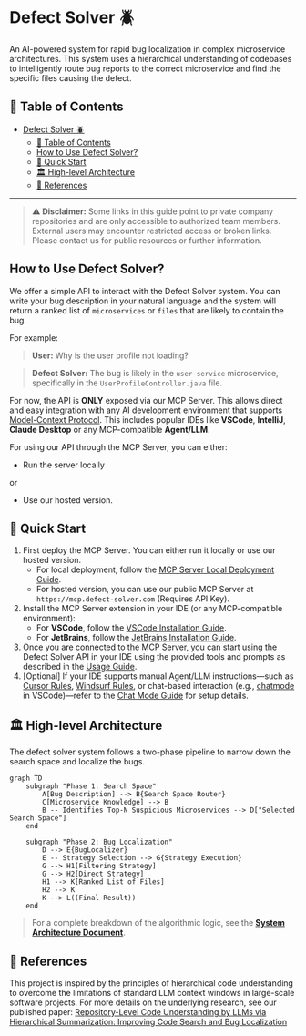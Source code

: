 # Defect Solver 🪲

An AI-powered system for rapid bug localization in complex microservice architectures. This system uses a hierarchical understanding of codebases to intelligently route bug reports to the correct microservice and find the specific files causing the defect.

## 📖 Table of Contents
- [Defect Solver 🪲](#defect-solver-)
  - [📖 Table of Contents](#-table-of-contents)
  - [How to Use Defect Solver?](#how-to-use-defect-solver)
  - [🚀 Quick Start](#-quick-start)
  - [🏛️ High-level Architecture](#️-high-level-architecture)
  - [📄 References](#-references)
  

---

> **⚠️ Disclaimer:** Some links in this guide point to private company repositories and are only accessible to authorized team members. External users may encounter restricted access or broken links. Please contact us for public resources or further information.

## How to Use Defect Solver?

We offer a simple API to interact with the Defect Solver system. You can write your bug description in your natural language and the system will return a ranked list of `microservices` or `files` that are likely to contain the bug.

For example:
> **User:** Why is the user profile not loading?

> **Defect Solver:** The bug is likely in the `user-service` microservice, specifically in the `UserProfileController.java` file.


For now, the API is **ONLY** exposed via our MCP Server. This allows direct and easy integration with any AI development environment that supports [Model-Context Protocol](https://modelcontextprotocol.io/introduction). This includes popular IDEs like **VSCode**, **IntelliJ**, **Claude Desktop** or any MCP-compatible **Agent/LLM**.

For using our API through the MCP Server, you can either:
- Run the server locally 
  
or 

- Use our hosted version.

## 🚀 Quick Start
1. First deploy the MCP Server. You can either run it locally or use our hosted version.
   - For local deployment, follow the [MCP Server Local Deployment Guide](./docs/deployment/mcp_server_local_deployment.md).
   - For hosted version, you can use our public MCP Server at `https://mcp.defect-solver.com` (Requires API Key).
2. Install the MCP Server extension in your IDE (or any MCP-compatible environment):
   - For **VSCode**, follow the [VSCode Installation Guide](./docs/installation/vscode_installation_guide.md).
   - For **JetBrains**, follow the [JetBrains Installation Guide](./docs/installation/jetbrains_installation_guide.md).
3. Once you are connected to the MCP Server, you can start using the Defect Solver API in your IDE using the provided tools and prompts as described in the [Usage Guide](./docs/how_to_use/usage_guide.md).
4. [Optional] If your IDE supports manual Agent/LLM instructions—such as [Cursor Rules](https://docs.cursor.com/context/rules), [Windsurf Rules](https://windsurf.com/editor/directory), or chat-based interaction (e.g., [chatmode](https://code.visualstudio.com/docs/copilot/chat/chat-modes) in VSCode)—refer to the [Chat Mode Guide](./docs/how_to_use/chatmode_guide.md) for setup details.

## 🏛️ High-level Architecture

The defect solver system follows a two-phase pipeline to narrow down the search space and localize the bugs.

```mermaid
graph TD
    subgraph "Phase 1: Search Space"
        A[Bug Description] --> B{Search Space Router}
        C[Microservice Knowledge] --> B
        B -- Identifies Top-N Suspicious Microservices --> D["Selected Search Space"]
    end

    subgraph "Phase 2: Bug Localization"
        D --> E{BugLocalizer}
        E -- Strategy Selection --> G{Strategy Execution}
        G --> H1[Filtering Strategy]
        G --> H2[Direct Strategy]
        H1 --> K[Ranked List of Files]
        H2 --> K
        K --> L((Final Result))
    end
```
> For a complete breakdown of the algorithmic logic, see the **[System Architecture Document](./docs/algorithm_details/algorithm_details.md)**.

## 📄 References

This project is inspired by the principles of hierarchical code understanding to overcome the limitations of standard LLM context windows in large-scale software projects.
For more details on the underlying research, see our published paper:
[Repository-Level Code Understanding by LLMs via Hierarchical Summarization: Improving Code Search and Bug Localization](https://www.researchgate.net/publication/391739021_Repository-Level_Code_Understanding_by_LLMs_via_Hierarchical_Summarization_Improving_Code_Search_and_Bug_Localization)
